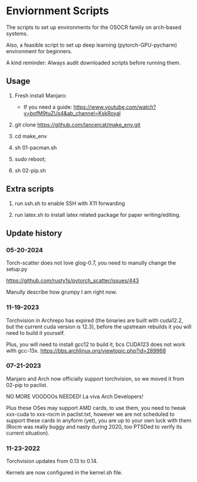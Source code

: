 

# Enviornment Scripts

The scripts to set up environments for the OSOCR family on arch-based systems.

Also, a feasible script to set up deep learning (pytorch-GPU-pycharm) environment for beginners.

A kind reminder: Always audit downloaded scripts before running them.


## Usage

1. Fresh install Manjaro:
    - If you need a guide: https://www.youtube.com/watch?v=bofM9tuZUs4&ab_channel=KskRoyal


2. git clone https://github.com/lancercat/make_env.git

3. cd make_env

4. sh 01-pacman.sh

5. sudo reboot;

6. sh 02-pip.sh

## Extra scripts

1. run ssh.sh to enable SSH with X11 forwarding

2. run latex.sh to install latex related package for paper writing/editing.


## Update history
### 05-20-2024
Torch-scatter does not love glog-0.7, you need to manully change the setup.py

https://github.com/rusty1s/pytorch_scatter/issues/443

Manully describe how grumpy I am right now.


### 11-19-2023
Torchvision in Archrepo has expired (the binaries are built with cuda12.2, but the current cuda version is 12.3), before the upstream rebuilds it you will need to build it yourself. 

Plus, you will need to install gcc12 to build it, bcs CUDA123 does not work with gcc-13x.
https://bbs.archlinux.org/viewtopic.php?id=289968

### 07-21-2023
Manjaro and Arch now officially support torchvision, so we moved it from 02-pip to paclist.

NO MORE VOODOOs NEEDED! La viva Arch Developers!

Plus these OSes may support AMD cards, to use them, you need to tweak xxx-cuda to xxx-rocm in paclist.txt,
however we are not scheduled to support these cards in anyform (yet), you are up to your own luck with them (Rocm was really buggy and nasty during 2020, too PTSDed to verify its current situation).

### 11-23-2022
Torchvision updates from 0.13 to 0.14.

Kernels are now configured in the kernel.sh file.


